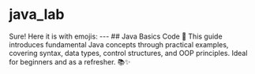 # java_lab
Sure! Here it is with emojis:  ---  ## Java Basics Code 🚀  This guide introduces fundamental Java concepts through practical examples, covering syntax, data types, control structures, and OOP principles. Ideal for beginners and as a refresher. 📚✨
